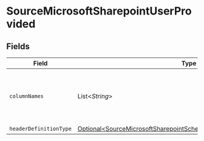 # SourceMicrosoftSharepointUserProvided


## Fields

| Field                                                                                                                                                        | Type                                                                                                                                                         | Required                                                                                                                                                     | Description                                                                                                                                                  |
| ------------------------------------------------------------------------------------------------------------------------------------------------------------ | ------------------------------------------------------------------------------------------------------------------------------------------------------------ | ------------------------------------------------------------------------------------------------------------------------------------------------------------ | ------------------------------------------------------------------------------------------------------------------------------------------------------------ |
| `columnNames`                                                                                                                                                | List\<*String*>                                                                                                                                              | :heavy_check_mark:                                                                                                                                           | The column names that will be used while emitting the CSV records                                                                                            |
| `headerDefinitionType`                                                                                                                                       | [Optional\<SourceMicrosoftSharepointSchemasStreamsHeaderDefinitionType>](../../models/shared/SourceMicrosoftSharepointSchemasStreamsHeaderDefinitionType.md) | :heavy_minus_sign:                                                                                                                                           | N/A                                                                                                                                                          |